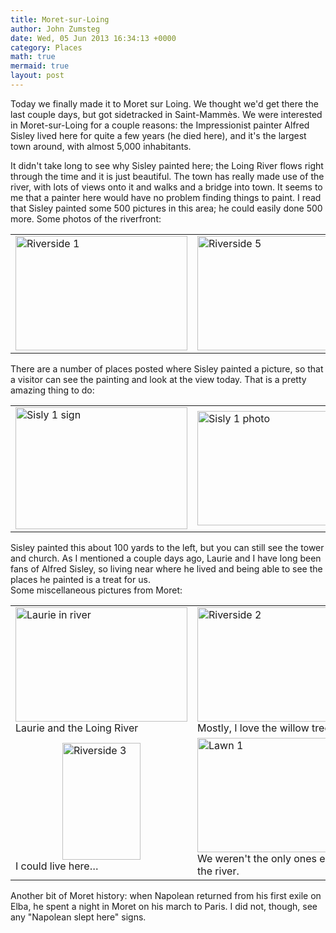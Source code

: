 ```yaml
---
title: Moret-sur-Loing
author: John Zumsteg
date: Wed, 05 Jun 2013 16:34:13 +0000
category: Places
math: true
mermaid: true
layout: post
---
```

<p>Today we finally made it to Moret sur Loing. We thought we'd get there the last couple days, but got sidetracked in Saint-Mammès. We were interested in Moret-sur-Loing for a couple reasons: the Impressionist painter Alfred Sisley lived here for quite a few years (he died here), and it's the largest town around, with almost 5,000 inhabitants. </p>
<p>It didn't take long to see why Sisley painted here; the Loing River flows right through the time and it is just beautiful. The town has really made use of the river, with lots of views onto it and walks and a bridge into town. It seems to me that a painter here would have no problem finding things to paint. I read that Sisley painted some 500 pictures in this area; he could easily done 500 more. Some photos of the riverfront:</p>
<table><tr><td><img style="display:block; margin-left:auto; margin-right:auto;" src="http:/assets/images/2013/06/Riverside-1.jpg" alt="Riverside 1" title="Riverside-1.jpg" border="0" width="275" height="183" /></td><td><img style="display:block; margin-left:auto; margin-right:auto;" src="http:/assets/images/2013/06/Riverside-5.jpg" alt="Riverside 5" title="Riverside-5.jpg" border="0" width="265" height="183" /></td></tr></table>
There are a number of places posted where Sisley painted a picture, so that a visitor can see the painting and look at the view today. That is a pretty amazing thing to do:
<table><tr><td><img style="display:block; margin-left:auto; margin-right:auto;" src="http:/assets/images/2013/06/Sisly-1-sign.jpg" alt="Sisly 1 sign" title="Sisly-1-sign.jpg" border="0" width="275" height="195" /></td><td><img style="display:block; margin-left:auto; margin-right:auto;" src="http:/assets/images/2013/06/Sisly-1-photo1.jpg" alt="Sisly 1 photo" title="Sisly-1-photo.jpg" border="0" width="275" height="183" /></td></tr></table>Sisley painted this about 100 yards to the left, but you can still see the tower and church. As I mentioned a couple days ago, Laurie and I have long been fans of Alfred Sisley, so living near where he lived and being able to see the places he painted is a treat for us.
<br>Some miscellaneous pictures from Moret:
<table><tr><td><img style="display:block; margin-left:auto; margin-right:auto;" src="http:/assets/images/2013/06/Laurie-in-river.jpg" alt="Laurie in river" title="Laurie in river.jpg" border="0" width="275" height="183" />Laurie and the Loing River</td><td><img style="display:block; margin-left:auto; margin-right:auto;" src="http:/assets/images/2013/06/Riverside-2.jpg" alt="Riverside 2" title="Riverside-2.jpg" border="0" width="275" height="183" />Mostly, I love the willow tree.</td></tr><tr><td><img style="display:block; margin-left:auto; margin-right:auto;" src="http:/assets/images/2013/06/Riverside-32.jpg" alt="Riverside 3" title="Riverside-3.jpg" border="0" width="125" height="187" />I could live here…</td><td><img style="display:block; margin-left:auto; margin-right:auto;" src="http:/assets/images/2013/06/Lawn-1.jpg" alt="Lawn 1" title="Lawn-1.jpg" border="0" width="275" height="183" />We weren't the only ones enjoying the river.</td></tr></table>
<p>Another bit of Moret history: when Napolean returned from his first exile on Elba, he spent a night in Moret on his march to Paris. I did not, though, see any "Napolean slept here" signs.
